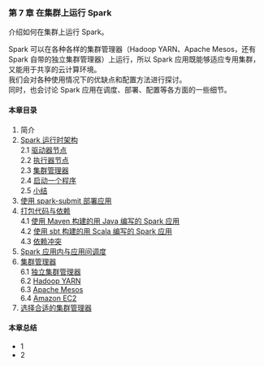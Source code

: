### 第 7 章	在集群上运行 Spark ###
介绍如何在集群上运行 Spark。  

Spark 可以在各种各样的集群管理器（Hadoop YARN、Apache Mesos，还有 Spark 自带的独立集群管理器）上运行，所以 Spark 应用既能够适应专用集群，又能用于共享的云计算环境。  
我们会对各种使用情况下的优缺点和配置方法进行探讨。  
同时，也会讨论 Spark 应用在调度、部署、配置等各方面的一些细节。
#### 本章目录 ####
1.	简介    
2.	[Spark 运行时架构]()    
2.1	[驱动器节点]()   
2.2	[执行器节点]()    
2.3	[集群管理器]()    
2.4	[启动一个程序]()    
2.5	[小结]()    
3.	[使用 spark-submit 部署应用]()    
4.	[打包代码与依赖]()    
4.1	[使用 Maven 构建的用 Java 编写的 Spark 应用]()    
4.2	[使用 sbt 构建的用 Scala 编写的 Spark 应用]()    
4.3	[依赖冲突]()    
5.	[Spark 应用内与应用间调度]()    
6.	[集群管理器]()    
6.1	[独立集群管理器]()    
6.2	[Hadoop YARN]()    
6.3	[Apache Mesos]()    
6.4	[Amazon EC2]()    
7.	[选择合适的集群管理器]()    
#### 本章总结 ####    
-   1
-   2